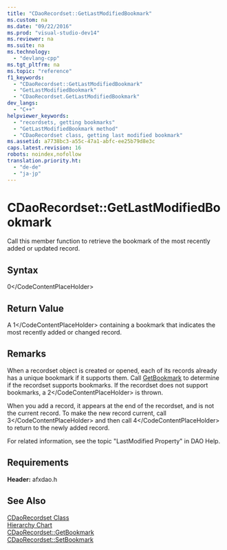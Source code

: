 ```yaml
---
title: "CDaoRecordset::GetLastModifiedBookmark"
ms.custom: na
ms.date: "09/22/2016"
ms.prod: "visual-studio-dev14"
ms.reviewer: na
ms.suite: na
ms.technology: 
  - "devlang-cpp"
ms.tgt_pltfrm: na
ms.topic: "reference"
f1_keywords: 
  - "CDaoRecordset::GetLastModifiedBookmark"
  - "GetLastModifiedBookmark"
  - "CDaoRecordset.GetLastModifiedBookmark"
dev_langs: 
  - "C++"
helpviewer_keywords: 
  - "recordsets, getting bookmarks"
  - "GetLastModifiedBookmark method"
  - "CDaoRecordset class, getting last modified bookmark"
ms.assetid: a7738bc3-a55c-47a1-abfc-ee25b79d8e3c
caps.latest.revision: 16
robots: noindex,nofollow
translation.priority.ht: 
  - "de-de"
  - "ja-jp"
---
```

# CDaoRecordset::GetLastModifiedBookmark
Call this member function to retrieve the bookmark of the most recently added or updated record.  
  
## Syntax  
  
<CodeContentPlaceHolder>0\</CodeContentPlaceHolder>  
## Return Value  
 A <CodeContentPlaceHolder>1\</CodeContentPlaceHolder> containing a bookmark that indicates the most recently added or changed record.  
  
## Remarks  
 When a recordset object is created or opened, each of its records already has a unique bookmark if it supports them. Call [GetBookmark](../vs140/cdaorecordset--getbookmark.md) to determine if the recordset supports bookmarks. If the recordset does not support bookmarks, a <CodeContentPlaceHolder>2\</CodeContentPlaceHolder> is thrown.  
  
 When you add a record, it appears at the end of the recordset, and is not the current record. To make the new record current, call <CodeContentPlaceHolder>3\</CodeContentPlaceHolder> and then call <CodeContentPlaceHolder>4\</CodeContentPlaceHolder> to return to the newly added record.  
  
 For related information, see the topic "LastModified Property" in DAO Help.  
  
## Requirements  
 **Header:** afxdao.h  
  
## See Also  
 [CDaoRecordset Class](../vs140/cdaorecordset-class.md)   
 [Hierarchy Chart](../vs140/hierarchy-chart.md)   
 [CDaoRecordset::GetBookmark](../vs140/cdaorecordset--getbookmark.md)   
 [CDaoRecordset::SetBookmark](../vs140/cdaorecordset--setbookmark.md)